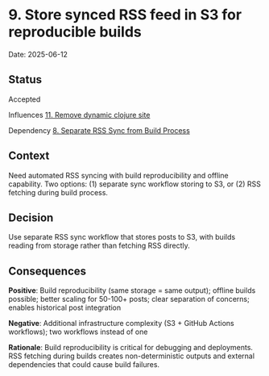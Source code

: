 # 9. Store synced RSS feed in S3 for reproducible builds
Date: 2025-06-12

## Status

Accepted

Influences [11. Remove dynamic clojure site](0011-remove-dynamic-clojure-site.md)

Dependency [8. Separate RSS Sync from Build Process](0008-separate-rss-sync-from-build-process.md)

## Context

Need automated RSS syncing with build reproducibility and offline capability. Two options: (1) separate sync workflow storing to S3, or (2) RSS fetching during build process.

## Decision

Use separate RSS sync workflow that stores posts to S3, with builds reading from storage rather than fetching RSS directly.

## Consequences

**Positive**: Build reproducibility (same storage = same output); offline builds possible; better scaling for 50-100+ posts; clear separation of concerns; enables historical post integration

**Negative**: Additional infrastructure complexity (S3 + GitHub Actions workflows); two workflows instead of one

**Rationale**: Build reproducibility is critical for debugging and deployments. RSS fetching during builds creates non-deterministic outputs and external dependencies that could cause build failures.
